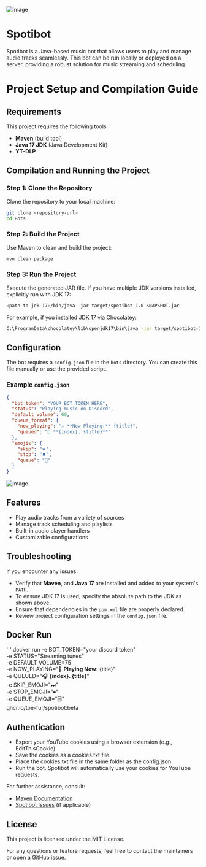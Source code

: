 ![image](https://github.com/user-attachments/assets/9af50704-e1d9-434a-9bcc-84197947c638)

# Spotibot

Spotibot is a Java-based music bot that allows users to play and manage audio tracks seamlessly. This bot can be run locally or deployed on a server, providing a robust solution for music streaming and scheduling.



# Project Setup and Compilation Guide

## Requirements
This project requires the following tools:
- **Maven** (build tool)
- **Java 17 JDK** (Java Development Kit)
- **YT-DLP**



## Compilation and Running the Project

### Step 1: Clone the Repository
Clone the repository to your local machine:
```bash
git clone <repository-url>
cd Bots
```

### Step 2: Build the Project
Use Maven to clean and build the project:
```bash
mvn clean package
```

### Step 3: Run the Project
Execute the generated JAR file. If you have multiple JDK versions installed, explicitly run with JDK 17:
```bash
<path-to-jdk-17>/bin/java -jar target/spotibot-1.0-SNAPSHOT.jar
```

For example, if you installed JDK 17 via Chocolatey:
```bash
C:\ProgramData\chocolatey\lib\openjdk17\bin\java -jar target/spotibot-1.0-SNAPSHOT.jar
```

## Configuration

The bot requires a `config.json` file in the `bots` directory. You can create this file manually or use the provided script.

### Example `config.json`
```json
{
  "bot_token": "YOUR_BOT_TOKEN_HERE",
  "status": "Playing music on Discord",
  "default_volume": 60,
  "queue_format": {
    "now_playing": "🎶 **Now Playing:** {title}",
    "queued": "📍 **{index}. {title}**"
  },
  "emojis": {
    "skip": "⏩",
    "stop": "⏹️",
    "queue": "📝"
  }
}
```

![image](https://github.com/user-attachments/assets/8ac13fd5-6e14-480a-bd65-da4c7a397490)


## Features
- Play audio tracks from a variety of sources
- Manage track scheduling and playlists
- Built-in audio player handlers
- Customizable configurations


## Troubleshooting
If you encounter any issues:
- Verify that **Maven**, and **Java 17** are installed and added to your system's `PATH`.
- To ensure JDK 17 is used, specify the absolute path to the JDK as shown above.
- Ensure that dependencies in the `pom.xml` file are properly declared.
- Review project configuration settings in the `config.json` file.

## Docker Run
'''
docker run -e BOT_TOKEN="your discord token" \
           -e STATUS="Streaming tunes" \
           -e DEFAULT_VOLUME=75 \
           -e NOW_PLAYING="🎵 **Playing Now:** {title}" \
           -e QUEUED="🎧 **{index}. {title}**" \
           -e SKIP_EMOJI="⏭" \
           -e STOP_EMOJI="⏹" \
           -e QUEUE_EMOJI="🗒" \
           ghcr.io/toe-fur/spotibot:beta
## Authentication 
- Export your YouTube cookies using a browser extension (e.g., EditThisCookie).
- Save the cookies as a cookies.txt file.
- Place the cookies.txt file in the same folder as the config.json
- Run the bot. Spotibot will automatically use your cookies for YouTube requests.


For further assistance, consult:
- [Maven Documentation](https://maven.apache.org/)
- [Spotibot Issues](https://github.com/your-username/your-repo/issues) (if applicable)


## License
This project is licensed under the MIT License.

For any questions or feature requests, feel free to contact the maintainers or open a GitHub issue.

